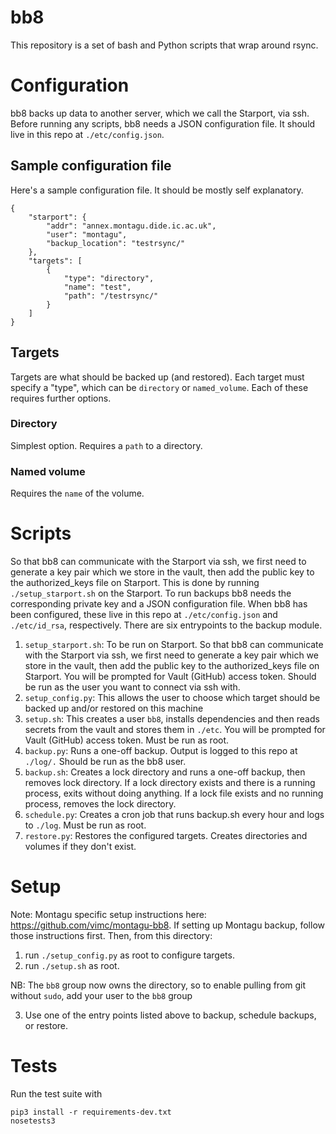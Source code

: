 # bb8
This repository is a set of bash and Python scripts that wrap around rsync.

# Configuration
bb8 backs up data to another server, which we call the Starport, via ssh.
Before running any scripts, bb8 needs a JSON configuration file. It should live in this repo at `./etc/config.json`.

## Sample configuration file
Here's a sample configuration file. It should be mostly self explanatory.

```
{
    "starport": {
        "addr": "annex.montagu.dide.ic.ac.uk",
        "user": "montagu",
        "backup_location": "testrsync/"
    },
    "targets": [
        {
            "type": "directory",
            "name": "test",
            "path": "/testrsync/"
        }
    ]
}

```

## Targets
Targets are what should be backed up (and restored). Each target must specify a
"type", which can be `directory` or `named_volume`. Each of these
requires further options.

### Directory
Simplest option. Requires a `path` to a directory.

### Named volume
Requires the `name` of the volume.

# Scripts
So that bb8 can communicate with the Starport via ssh,
 we first need to generate a key pair which we store in the vault, then add the public key to the authorized_keys
 file on Starport. This is done by running `./setup_starport.sh` on the Starport. To run backups
  bb8 needs the corresponding private key and a JSON configuration file.
 When bb8 has been configured, these live in this repo at `./etc/config.json` and `./etc/id_rsa`, respectively.
There are six entrypoints to the backup module.

1. `setup_starport.sh`: To be run on Starport. So that bb8 can communicate with the Starport via ssh,
 we first need to generate a key pair which
 we store in the vault, then add the public key to the authorized_keys
 file on Starport. You will be prompted for Vault (GitHub) access token. Should be run as the user you want to connect
 via ssh with.
1. `setup_config.py`: This allows the user to choose which target should be backed up and/or restored on this machine
1. `setup.sh`: This creates a user `bb8`, installs dependencies and then reads secrets from the vault and stores them
   in `./etc`. You will be prompted for Vault (GitHub) access token. Must be run as root.
1. `backup.py`: Runs a one-off backup. Output is logged to this repo at `./log/.` Should be run as the bb8 user.
1. `backup.sh`: Creates a lock directory and runs a one-off backup, then removes lock directory.
 If a lock directory exists and there is a running process, exits without doing anything.
  If a lock file exists and no running process, removes the lock directory.
1. `schedule.py`: Creates a cron job that runs backup.sh every hour and logs to `./log`. Must be run as root.
1. `restore.py`:  Restores the configured targets. Creates directories and volumes if they don't exist.

# Setup
Note: Montagu specific setup instructions here: https://github.com/vimc/montagu-bb8.
If setting up Montagu backup, follow those instructions first. Then, from this directory:

1. run `./setup_config.py` as root to configure targets.
2. run `./setup.sh` as root.

NB: The `bb8` group now owns the directory, so to enable pulling from git without `sudo`,
 add your user to the `bb8` group

3. Use one of the entry points listed above to backup, schedule backups, or restore.

# Tests

Run the test suite with

```
pip3 install -r requirements-dev.txt
nosetests3
```
